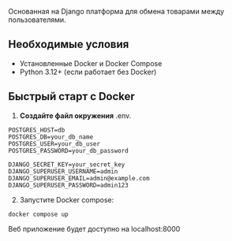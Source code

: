 Основанная на Django платформа для обмена товарами между пользователями.

## Необходимые условия

- Установленные Docker и Docker Compose
- Python 3.12+ (если работает без Docker)

## Быстрый старт с Docker

1. **Создайте файл окружения** .env.  
``` .env
POSTGRES_HOST=db
POSTGRES_DB=your_db_name
POSTGRES_USER=your_db_user
POSTGRES_PASSWORD=your_db_password

DJANGO_SECRET_KEY=your_secret_key
DJANGO_SUPERUSER_USERNAME=admin
DJANGO_SUPERUSER_EMAIL=admin@example.com
DJANGO_SUPERUSER_PASSWORD=admin123
```
2. Запустите Docker compose:
``` Docker 
docker compose up
```
Веб приложение будет доступно на localhost:8000
